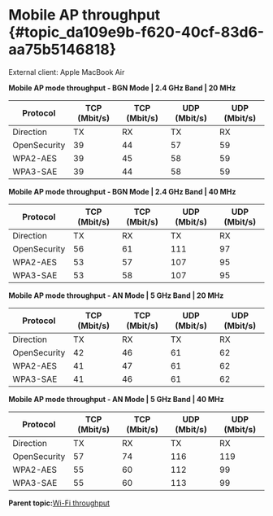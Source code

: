 # Mobile AP throughput {#topic_da109e9b-f620-40cf-83d6-aa75b5146818}

External client: Apple MacBook Air


**Mobile AP mode throughput - BGN Mode | 2.4 GHz Band | 20 MHz**

|Protocol|TCP \(Mbit/s\)|TCP \(Mbit/s\)|UDP \(Mbit/s\)|UDP \(Mbit/s\)|
|--------|--------------|--------------|--------------|--------------|
|Direction|TX|RX|TX|RX|
|OpenSecurity|39|44|57|59|
|WPA2-AES|39|45|58|59|
|WPA3-SAE|39|44|58|59|


**Mobile AP mode throughput - BGN Mode | 2.4 GHz Band | 40 MHz**

|Protocol|TCP \(Mbit/s\)|TCP \(Mbit/s\)|UDP \(Mbit/s\)|UDP \(Mbit/s\)|
|--------|--------------|--------------|--------------|--------------|
|Direction|TX|RX|TX|RX|
|OpenSecurity|56|61|111|97|
|WPA2-AES|53|57|107|95|
|WPA3-SAE|53|58|107|95|


**Mobile AP mode throughput - AN Mode | 5 GHz Band | 20 MHz**

|Protocol|TCP \(Mbit/s\)|TCP \(Mbit/s\)|UDP \(Mbit/s\)|UDP \(Mbit/s\)|
|--------|--------------|--------------|--------------|--------------|
|Direction|TX|RX|TX|RX|
|OpenSecurity|42|46|61|62|
|WPA2-AES|41|47|61|62|
|WPA3-SAE|41|46|61|62|

**Mobile AP mode throughput - AN Mode | 5 GHz Band | 40 MHz**

|Protocol|TCP \(Mbit/s\)|TCP \(Mbit/s\)|UDP \(Mbit/s\)|UDP \(Mbit/s\)|
|--------|--------------|--------------|--------------|--------------|
|Direction|TX|RX|TX|RX|
|OpenSecurity|57|74|116|119|
|WPA2-AES|55|60|112|99|
|WPA3-SAE|55|60|113|99|

**Parent topic:**[Wi-Fi throughput](../topics/wi-fi_throughput_01.md)

